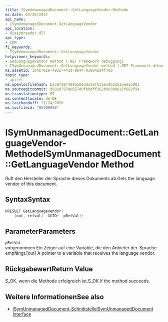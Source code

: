 ```yaml
---
title: ISymUnmanagedDocument::GetLanguageVendor-Methode
ms.date: 03/30/2017
api_name:
- ISymUnmanagedDocument.GetLanguageVendor
api_location:
- diasymreader.dll
api_type:
- COM
f1_keywords:
- ISymUnmanagedDocument::GetLanguageVendor
helpviewer_keywords:
- GetLanguageVendor method [.NET Framework debugging]
- ISymUnmanagedDocument::GetLanguageVendor method [.NET Framework debugging]
ms.assetid: 1d4b702e-4922-441d-8b44-03804284f70b
topic_type:
- apiref
ms.openlocfilehash: bac0f187409a191dda1ef635ec9b2da1aee25981
ms.sourcegitcommit: d8020797a6657d0fbbdff362b80300815f682f94
ms.translationtype: MT
ms.contentlocale: de-DE
ms.lasthandoff: 11/24/2020
ms.locfileid: "95700950"
---
```

# <a name="isymunmanageddocumentgetlanguagevendor-method"></a><span data-ttu-id="32b59-102">ISymUnmanagedDocument::GetLanguageVendor-Methode</span><span class="sxs-lookup"><span data-stu-id="32b59-102">ISymUnmanagedDocument::GetLanguageVendor Method</span></span>

<span data-ttu-id="32b59-103">Ruft den Hersteller der Sprache dieses Dokuments ab.</span><span class="sxs-lookup"><span data-stu-id="32b59-103">Gets the language vendor of this document.</span></span>  
  
## <a name="syntax"></a><span data-ttu-id="32b59-104">Syntax</span><span class="sxs-lookup"><span data-stu-id="32b59-104">Syntax</span></span>  
  
```cpp  
HRESULT GetLanguageVendor(  
    [out, retval]  GUID*  pRetVal);  
```  
  
## <a name="parameters"></a><span data-ttu-id="32b59-105">Parameter</span><span class="sxs-lookup"><span data-stu-id="32b59-105">Parameters</span></span>  

 `pRetVal`  
 <span data-ttu-id="32b59-106">vorgenommen Ein Zeiger auf eine Variable, die den Anbieter der-Sprache empfängt.</span><span class="sxs-lookup"><span data-stu-id="32b59-106">[out] A pointer to a variable that receives the language vendor.</span></span>  
  
## <a name="return-value"></a><span data-ttu-id="32b59-107">Rückgabewert</span><span class="sxs-lookup"><span data-stu-id="32b59-107">Return Value</span></span>  

 <span data-ttu-id="32b59-108">S_OK, wenn die Methode erfolgreich ist.</span><span class="sxs-lookup"><span data-stu-id="32b59-108">S_OK if the method succeeds.</span></span>  
  
## <a name="see-also"></a><span data-ttu-id="32b59-109">Weitere Informationen</span><span class="sxs-lookup"><span data-stu-id="32b59-109">See also</span></span>

- [<span data-ttu-id="32b59-110">ISymUnmanagedDocument-Schnittstelle</span><span class="sxs-lookup"><span data-stu-id="32b59-110">ISymUnmanagedDocument Interface</span></span>](isymunmanageddocument-interface.md)
